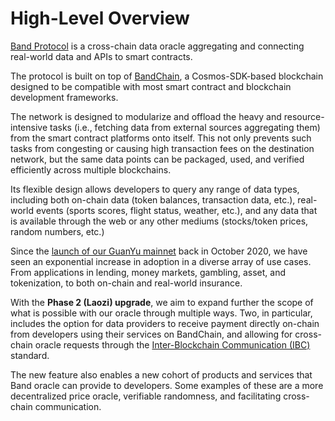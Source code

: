 # High-Level Overview

[Band Protocol](https://bandprotocol.com) is a cross-chain data oracle aggregating and connecting real-world data and APIs to smart contracts.

The protocol is built on top of [BandChain](https://github.com/bandprotocol/chain), a Cosmos-SDK-based blockchain designed to be compatible with most smart contract and blockchain development frameworks.

The network is designed to modularize and offload the heavy and resource-intensive tasks (i.e., fetching data from external sources aggregating them) from the smart contract platforms onto itself. This not only prevents such tasks from congesting or causing high transaction fees on the destination network, but the same data points can be packaged, used, and verified efficiently across multiple blockchains.

Its flexible design allows developers to query any range of data types, including both on-chain data (token balances, transaction data, etc.), real-world events (sports scores, flight status, weather, etc.), and any data that is available through the web or any other mediums (stocks/token prices, random numbers, etc.)

Since the [launch of our GuanYu mainnet](https://medium.com/bandprotocol/bandchain-phase-1-successful-mainnet-upgrade-and-guanyu-launch-ac2d0334da77) back in October 2020, we have seen an exponential increase in adoption in a diverse array of use cases. From applications in lending, money markets, gambling, asset, and tokenization, to both on-chain and real-world insurance.

With the **Phase 2 (Laozi) upgrade**, we aim to expand further the scope of what is possible with our oracle through multiple ways. Two, in particular, includes the option for data providers to receive payment directly on-chain from developers using their services on BandChain, and allowing for cross-chain oracle requests through the [Inter-Blockchain Communication (IBC)](https://docs.cosmos.network/master/ibc/overview.html) standard.

The new feature also enables a new cohort of products and services that Band oracle can provide to developers. Some examples of these are a more decentralized price oracle, verifiable randomness, and facilitating cross-chain communication.
